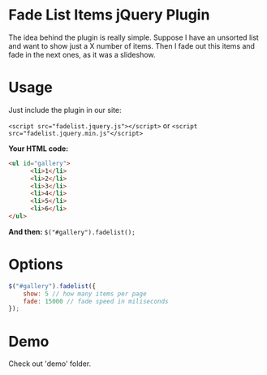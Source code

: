 # Fade List Items jQuery Plugin

The idea behind the plugin is really simple. Suppose I have an unsorted list and want to show
just a X number of items. Then I fade out this items and fade in the next ones, as it was a slideshow.

# Usage

Just include the plugin in our site:

```<script src="fadelist.jquery.js"></script>``` 
or 
```<script src="fadelist.jquery.min.js"</script>```

**Your HTML code:**
``` HTML
<ul id="gallery">
      <li>1</li>
      <li>2</li>
      <li>3</li>
      <li>4</li>
      <li>5</li>
      <li>6</li>
</ul>  
```
**And then:**
```$("#gallery").fadelist(); ```

# Options

``` javascript
$("#gallery").fadelist({
    show: 5 // how many items per page
    fade: 15000 // fade speed in miliseconds
});
```
# Demo
Check out 'demo' folder.